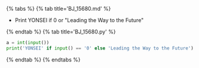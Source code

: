 {% tabs %}
{% tab title='BJ_15680.md' %}

* Print YONSEI if 0 or "Leading the Way to the Future"

{% endtab %}
{% tab title='BJ_15680.py' %}

```py
a = int(input())
print('YONSEI' if input() == '0' else 'Leading the Way to the Future')
```

{% endtab %}
{% endtabs %}